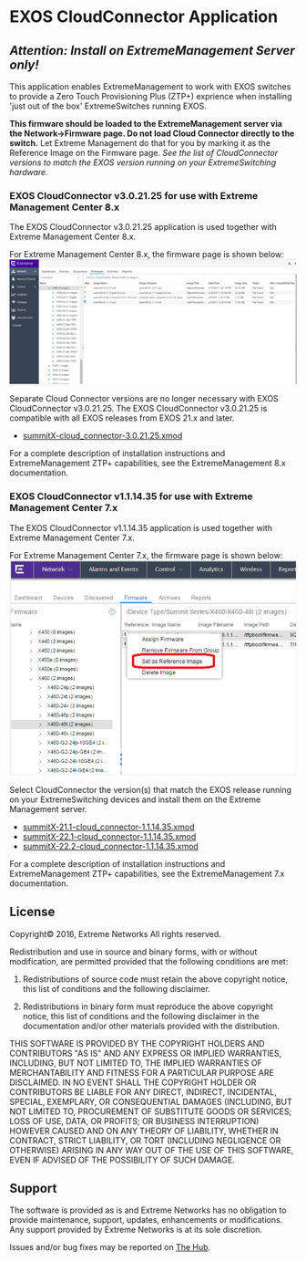 # EXOS CloudConnector Application
## _Attention: Install on ExtremeManagement Server only!_
This application enables ExtremeManagement to work with EXOS switches to provide a Zero Touch Provisioning Plus (ZTP+) exprience when installing 'just out of the box' ExtremeSwitches running EXOS.

__This firmware should be loaded to the ExtremeManagement server via the Network->Firmware page. Do not load Cloud Connector directly to the switch.__ 
Let Extreme Management do that for you by marking it as the Reference Image on the Firmware page.
_See the list of CloudConnector versions to match the EXOS version running on your ExtremeSwitching hardware._

### EXOS CloudConnector v3.0.21.25 for use with Extreme Management Center 8.x
The EXOS CloudConnector v3.0.21.25 application is used together with Extreme Management Center 8.x.

For Extreme Management Center 8.x, the firmware page is shown below:
![](EMC8_0.png "ExtremeManagement Reference image")

Separate Cloud Connector versions are no longer necessary with EXOS CloudConnector v3.0.21.25. The EXOS CloudConnector v3.0.21.25 is compatible with all EXOS releases from EXOS 21.x and later. 
- [summitX-cloud_connector-3.0.21.25.xmod](summitX-cloud_connector-3.0.21.25.xmod?raw=true)

For a complete description of installation instructions and ExtremeManagement ZTP+ capabilities, see the ExtremeManagement 8.x documentation.

### EXOS CloudConnector v1.1.14.35 for use with Extreme Management Center 7.x
The EXOS CloudConnector v1.1.14.35 application is used together with Extreme Management Center 7.x.

For Extreme Management Center 7.x, the firmware page is shown below:
![](EmgmtRefImage.png "ExtremeManagement Reference image")

Select CloudConnector the version(s) that match the EXOS release running on your ExtremeSwitching devices and install them on the Extreme Management server. 
- [summitX-21.1-cloud_connector-1.1.14.35.xmod](summitX-cloud_connector-1.1.14.35.xmod?raw=true)
- [summitX-22.1-cloud_connector-1.1.14.35.xmod](summitX-cloud_connector-1.1.14.35.xmod?raw=true)
- [summitX-22.2-cloud_connector-1.1.14.35.xmod](summitX-cloud_connector-1.1.14.35.xmod?raw=true)
 
For a complete description of installation instructions and ExtremeManagement ZTP+ capabilities, see the ExtremeManagement 7.x documentation.


## License
Copyright© 2016, Extreme Networks
All rights reserved.

Redistribution and use in source and binary forms, with or without modification,
are permitted provided that the following conditions are met:

1. Redistributions of source code must retain the above copyright notice, this
list of conditions and the following disclaimer.

2. Redistributions in binary form must reproduce the above copyright notice,
this list of conditions and the following disclaimer in the documentation
and/or other materials provided with the distribution.

THIS SOFTWARE IS PROVIDED BY THE COPYRIGHT HOLDERS AND CONTRIBUTORS "AS IS" AND
ANY EXPRESS OR IMPLIED WARRANTIES, INCLUDING, BUT NOT LIMITED TO, THE IMPLIED
WARRANTIES OF MERCHANTABILITY AND FITNESS FOR A PARTICULAR PURPOSE ARE
DISCLAIMED. IN NO EVENT SHALL THE COPYRIGHT HOLDER OR CONTRIBUTORS BE LIABLE
FOR ANY DIRECT, INDIRECT, INCIDENTAL, SPECIAL, EXEMPLARY, OR CONSEQUENTIAL
DAMAGES (INCLUDING, BUT NOT LIMITED TO, PROCUREMENT OF SUBSTITUTE GOODS OR
SERVICES; LOSS OF USE, DATA, OR PROFITS; OR BUSINESS INTERRUPTION) HOWEVER
CAUSED AND ON ANY THEORY OF LIABILITY, WHETHER IN CONTRACT, STRICT LIABILITY,
OR TORT (INCLUDING NEGLIGENCE OR OTHERWISE) ARISING IN ANY WAY OUT OF THE USE
OF THIS SOFTWARE, EVEN IF ADVISED OF THE POSSIBILITY OF SUCH DAMAGE.

## Support
The software is provided as is and Extreme Networks has no obligation to provide
maintenance, support, updates, enhancements or modifications.
Any support provided by Extreme Networks is at its sole discretion.

Issues and/or bug fixes may be reported on [The Hub](https://community.extremenetworks.com/extreme).


